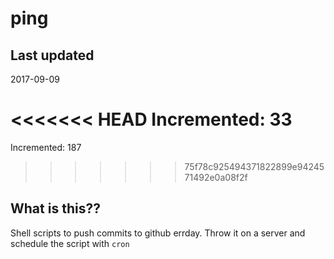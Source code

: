 # ping

## Last updated
2017-09-09

<<<<<<< HEAD
Incremented: 33
=======
Incremented: 187
>>>>>>> 75f78c925494371822899e9424571492e0a08f2f

## What is this?? 
Shell scripts to push commits to github errday. Throw it on a server and schedule the script with `cron`
